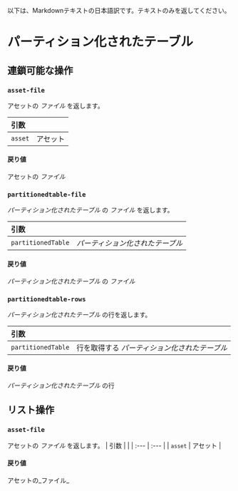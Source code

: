 以下は、Markdownテキストの日本語訳です。テキストのみを返してください。

# パーティション化されたテーブル

## 連鎖可能な操作
<h3 id="asset-file"><code>asset-file</code></h3>

アセットの _ファイル_ を返します。

| 引数 | 　|
| :--- | :--- |
| `asset` | アセット |

#### 戻り値
アセットの _ファイル_

<h3 id="partitionedtable-file"><code>partitionedtable-file</code></h3>

_パーティション化されたテーブル_ の _ファイル_ を返します。

| 引数 | 　|
| :--- | :--- |
| `partitionedTable` | _パーティション化されたテーブル_ |

#### 戻り値
_パーティション化されたテーブル_ の _ファイル_

<h3 id="partitionedtable-rows"><code>partitionedtable-rows</code></h3>

_パーティション化されたテーブル_ の行を返します。

| 引数 | 　|
| :--- | :--- |
| `partitionedTable` | 行を取得する _パーティション化されたテーブル_ |

#### 戻り値
_パーティション化されたテーブル_ の行


## リスト操作
<h3 id="asset-file"><code>asset-file</code></h3>

アセットの _ファイル_ を返します。
| 引数 |  |
| :--- | :--- |
| `asset` | アセット |

#### 戻り値
アセットの_ファイル_